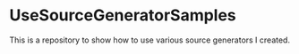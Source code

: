 # UseSourceGeneratorSamples
This is a repository to show how to use various source generators I created.
